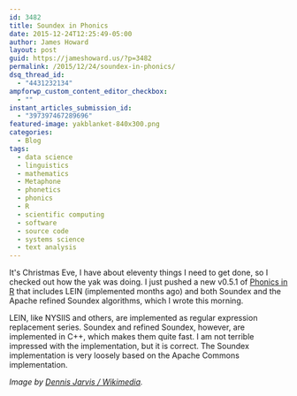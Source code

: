 ```yaml
---
id: 3482
title: Soundex in Phonics
date: 2015-12-24T12:25:49-05:00
author: James Howard
layout: post
guid: https://jameshoward.us/?p=3482
permalink: /2015/12/24/soundex-in-phonics/
dsq_thread_id:
  - "4431232134"
ampforwp_custom_content_editor_checkbox:
  - ""
instant_articles_submission_id:
  - "397397467289696"
featured-image: yakblanket-840x300.png
categories:
  - Blog
tags:
  - data science
  - linguistics
  - mathematics
  - Metaphone
  - phonetics
  - phonics
  - R
  - scientific computing
  - software
  - source code
  - systems science
  - text analysis
---
```

It's Christmas Eve, I have about eleventy things I need to get done, so I checked out how the yak was doing.  I just pushed a new v0.5.1 of [Phonics in R](/software/phonics) that includes LEIN (implemented months ago) and both Soundex and the Apache refined Soundex algorithms, which I wrote this morning.  

LEIN, like NYSIIS and others, are implemented as regular expression replacement series.  Soundex and refined Soundex, however, are implemented in C++, which makes them quite fast.  I am not terrible impressed with the implementation, but it is correct.  The Soundex implementation is very loosely based on the Apache Commons implementation.

_Image by [Dennis Jarvis / Wikimedia](https://commons.wikimedia.org/wiki/File:Yak_in_Tibet-1.jpg)._

